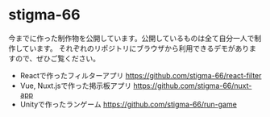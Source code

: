# stigma-66

今までに作った制作物を公開しています。公開しているものは全て自分一人で制作しています。
それぞれのリポジトリにブラウザから利用できるデモがありますので、ぜひご覧ください。

- Reactで作ったフィルターアプリ https://github.com/stigma-66/react-filter
- Vue, Nuxt.jsで作った掲示板アプリ https://github.com/stigma-66/nuxt-app
- Unityで作ったランゲーム https://github.com/stigma-66/run-game

<!---
stigma-66/stigma-66 is a ✨ special ✨ repository because its `README.md` (this file) appears on your GitHub profile.
You can click the Preview link to take a look at your changes.
--->
